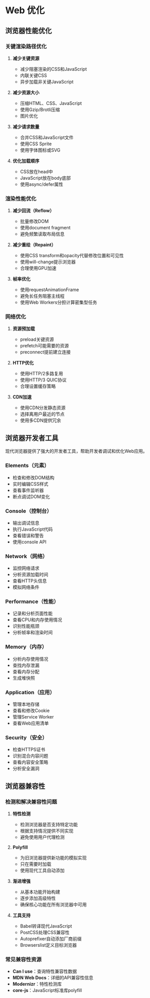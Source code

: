 # Web 优化


## 浏览器性能优化

### 关键渲染路径优化

1. **减少关键资源**
   - 减少阻塞渲染的CSS和JavaScript
   - 内联关键CSS
   - 异步加载非关键JavaScript

2. **减少资源大小**
   - 压缩HTML、CSS、JavaScript
   - 使用Gzip/Brotli压缩
   - 图片优化

3. **减少请求数量**
   - 合并CSS和JavaScript文件
   - 使用CSS Sprite
   - 使用字体图标或SVG

4. **优化加载顺序**
   - CSS放在head中
   - JavaScript放在body底部
   - 使用async/defer属性

### 渲染性能优化

1. **减少回流（Reflow）**
   - 批量修改DOM
   - 使用document fragment
   - 避免频繁读取布局信息

2. **减少重绘（Repaint）**
   - 使用CSS transform和opacity代替修改位置和可见性
   - 使用will-change提示浏览器
   - 合理使用GPU加速

3. **帧率优化**
   - 使用requestAnimationFrame
   - 避免长任务阻塞主线程
   - 使用Web Workers分担计算密集型任务

### 网络优化

1. **资源预加载**
   - preload关键资源
   - prefetch可能需要的资源
   - preconnect提前建立连接

2. **HTTP优化**
   - 使用HTTP/2多路复用
   - 使用HTTP/3 QUIC协议
   - 合理设置缓存策略

3. **CDN加速**
   - 使用CDN分发静态资源
   - 选择离用户最近的节点
   - 使用多CDN提供冗余

## 浏览器开发者工具

现代浏览器提供了强大的开发者工具，帮助开发者调试和优化Web应用。

### Elements（元素）

- 检查和修改DOM结构
- 实时编辑CSS样式
- 查看事件监听器
- 断点调试DOM变化

### Console（控制台）

- 输出调试信息
- 执行JavaScript代码
- 查看错误和警告
- 使用console API

### Network（网络）

- 监控网络请求
- 分析资源加载时间
- 查看HTTP头信息
- 模拟网络条件

### Performance（性能）

- 记录和分析页面性能
- 查看CPU和内存使用情况
- 识别性能瓶颈
- 分析帧率和渲染时间

### Memory（内存）

- 分析内存使用情况
- 查找内存泄漏
- 查看内存分配
- 生成堆快照

### Application（应用）

- 管理本地存储
- 查看和修改Cookie
- 管理Service Worker
- 查看Web应用清单

### Security（安全）

- 检查HTTPS证书
- 识别混合内容问题
- 查看内容安全策略
- 分析安全漏洞

## 浏览器兼容性

### 检测和解决兼容性问题

1. **特性检测**
   - 检测浏览器是否支持特定功能
   - 根据支持情况提供不同实现
   - 避免使用用户代理检测

2. **Polyfill**
   - 为旧浏览器提供新功能的模拟实现
   - 只在需要时加载
   - 使用现代工具自动添加

3. **渐进增强**
   - 从基本功能开始构建
   - 逐步添加高级特性
   - 确保核心功能在所有浏览器中可用

4. **工具支持**
   - Babel转译现代JavaScript
   - PostCSS处理CSS兼容性
   - Autoprefixer自动添加厂商前缀
   - Browserslist定义目标浏览器

### 常见兼容性资源

- **Can I use**：查询特性兼容性数据
- **MDN Web Docs**：详细的API兼容性信息
- **Modernizr**：特性检测库
- **core-js**：JavaScript标准库polyfill

